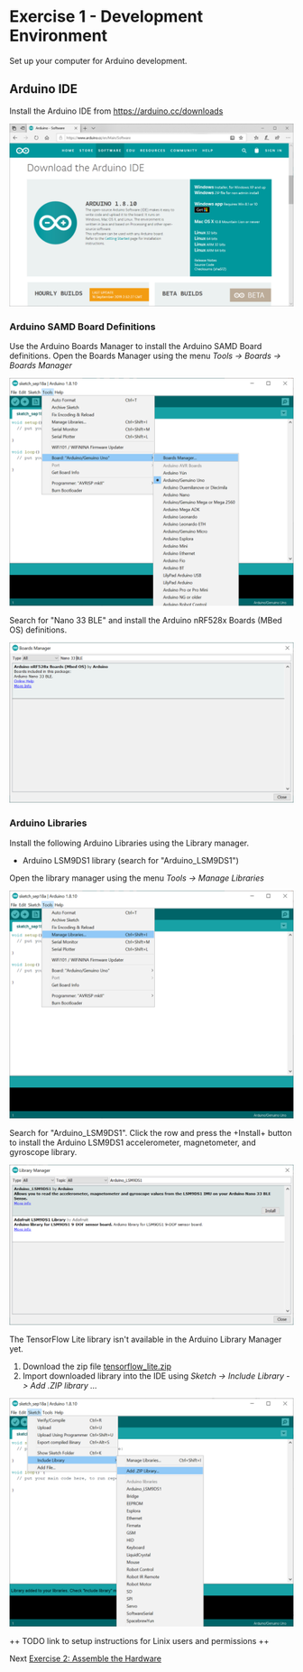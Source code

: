 # Exercise 1 - Development Environment

Set up your computer for Arduino development.

## Arduino IDE
Install the Arduino IDE from https://arduino.cc/downloads

![Arduino IDE Download](../images/ArduinoIDE.png)
        
### Arduino SAMD Board Definitions
Use the Arduino Boards Manager to install the Arduino SAMD Board definitions. Open the Boards Manager using the menu _Tools -> Boards -> Boards Manager_

![Arduino Boards Manager](../images/BoardManager-Menu.png)

Search for "Nano 33 BLE" and install the Arduino nRF528x Boards (MBed OS) definitions.

![Arduino nRF528x Board Definitions](../images/BoardsManager.png)
        
### Arduino Libraries        
Install the following Arduino Libraries using the Library manager. 

* Arduino LSM9DS1 library (search for "Arduino_LSM9DS1")

Open the library manager using the menu _Tools ->  Manage Libraries_

![Arduino Library Manager Menu](../images/ManageLibraries.png)

Search for "Arduino_LSM9DS1". Click the row and press the +Install+ button to install the Arduino LSM9DS1 accelerometer, magnetometer, and gyroscope library. 

![Arduino LSM9DS1 library](../images/library-arduinolsm9ds1.png)

The TensorFlow Lite library isn't available in the Arduino Library Manager yet.

1. Download the zip file [tensorflow_lite.zip](https://storage.googleapis.com/tensorflow-nightly/github/tensorflow/tensorflow/lite/experimental/micro/tools/make/gen/arduino_x86_64/prj/tensorflow_lite.zip)
2. Import downloaded library into the IDE using _Sketch -> Include Library -> Add .ZIP library ..._

![Importing Tensor Flow Lite Library from ZIP file](../images/ImportZipLibrary.png)

++ TODO link to setup instructions for Linix users and permissions ++


Next [Exercise 2: Assemble the Hardware](exercise2.md)
